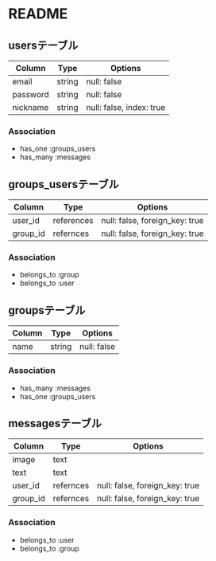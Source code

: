 # README

## usersテーブル

|Column|Type|Options|
|------|----|-------|
|email|string|null: false|
|password|string|null: false|
|nickname|string|null: false, index: true|

### Association
- has_one :groups_users
- has_many :messages

## groups_usersテーブル

|Column|Type|Options|
|------|----|-------|
|user_id|references|null: false, foreign_key: true|
|group_id|refernces|null: false, foreign_key: true|
### Association
- belongs_to :group
- belongs_to :user


## groupsテーブル

|Column|Type|Options|
|------|----|-------|
|name|string|null: false|
### Association
- has_many :messages
- has_one :groups_users

## messagesテーブル

|Column|Type|Options|
|------|----|-------|
|image|text||
|text|text||
|user_id|refernces|null: false, foreign_key: true|
|group_id|refernces|null: false, foreign_key: true|
### Association
- belongs_to :user
- belongs_to :group
